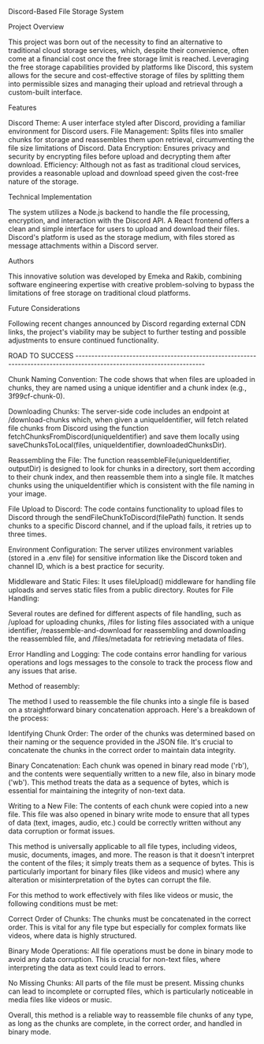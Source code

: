 Discord-Based File Storage System

Project Overview

This project was born out of the necessity to find an alternative to traditional cloud storage services, which, despite their convenience, often come at a financial cost once the free storage limit is reached. Leveraging the free storage capabilities provided by platforms like Discord, this system allows for the secure and cost-effective storage of files by splitting them into permissible sizes and managing their upload and retrieval through a custom-built interface.

Features

Discord Theme: A user interface styled after Discord, providing a familiar environment for Discord users.
File Management: Splits files into smaller chunks for storage and reassembles them upon retrieval, circumventing the file size limitations of Discord.
Data Encryption: Ensures privacy and security by encrypting files before upload and decrypting them after download.
Efficiency: Although not as fast as traditional cloud services, provides a reasonable upload and download speed given the cost-free nature of the storage.

Technical Implementation

The system utilizes a Node.js backend to handle the file processing, encryption, and interaction with the Discord API.
A React frontend offers a clean and simple interface for users to upload and download their files.
Discord's platform is used as the storage medium, with files stored as message attachments within a Discord server.

Authors

This innovative solution was developed by Emeka and Rakib, combining software engineering expertise with creative problem-solving to bypass the limitations of free storage on traditional cloud platforms.

Future Considerations

Following recent changes announced by Discord regarding external CDN links, the project's viability may be subject to further testing and possible adjustments to ensure continued functionality.


















ROAD TO SUCCESS -----------------------------------------------------------------------------------------------------------------------

Chunk Naming Convention:
The code shows that when files are uploaded in chunks, they are named using a unique identifier and a chunk index (e.g., 3f99cf-chunk-0).

Downloading Chunks:
The server-side code includes an endpoint at /download-chunks which, when given a uniqueIdentifier, will fetch related file chunks from Discord using the function fetchChunksFromDiscord(uniqueIdentifier) and save them locally using saveChunksToLocal(files, uniqueIdentifier, downloadedChunksDir).

Reassembling the File:
The function reassembleFile(uniqueIdentifier, outputDir) is designed to look for chunks in a directory, sort them according to their chunk index, and then reassemble them into a single file. It matches chunks using the uniqueIdentifier which is consistent with the file naming in your image.

File Upload to Discord:
The code contains functionality to upload files to Discord through the sendFileChunkToDiscord(filePath) function. It sends chunks to a specific Discord channel, and if the upload fails, it retries up to three times.

Environment Configuration:
The server utilizes environment variables (stored in a .env file) for sensitive information like the Discord token and channel ID, which is a best practice for security.

Middleware and Static Files:
It uses fileUpload() middleware for handling file uploads and serves static files from a public directory.
Routes for File Handling:

Several routes are defined for different aspects of file handling, such as /upload for uploading chunks, /files for listing files associated with a unique identifier, /reassemble-and-download for reassembling and downloading the reassembled file, and /files/metadata for retrieving metadata of files.

Error Handling and Logging:
The code contains error handling for various operations and logs messages to the console to track the process flow and any issues that arise.
































Method of reasembly:

The method I used to reassemble the file chunks into a single file is based on a straightforward binary concatenation approach. Here's a breakdown of the process:

Identifying Chunk Order: The order of the chunks was determined based on their naming or the sequence provided in the JSON file. It's crucial to concatenate the chunks in the correct order to maintain data integrity.

Binary Concatenation: Each chunk was opened in binary read mode ('rb'), and the contents were sequentially written to a new file, also in binary mode ('wb'). This method treats the data as a sequence of bytes, which is essential for maintaining the integrity of non-text data.

Writing to a New File: The contents of each chunk were copied into a new file. This file was also opened in binary write mode to ensure that all types of data (text, images, audio, etc.) could be correctly written without any data corruption or format issues.

This method is universally applicable to all file types, including videos, music, documents, images, and more. The reason is that it doesn't interpret the content of the files; it simply treats them as a sequence of bytes. This is particularly important for binary files (like videos and music) where any alteration or misinterpretation of the bytes can corrupt the file.

For this method to work effectively with files like videos or music, the following conditions must be met:

Correct Order of Chunks: The chunks must be concatenated in the correct order. This is vital for any file type but especially for complex formats like videos, where data is highly structured.

Binary Mode Operations: All file operations must be done in binary mode to avoid any data corruption. This is crucial for non-text files, where interpreting the data as text could lead to errors.

No Missing Chunks: All parts of the file must be present. Missing chunks can lead to incomplete or corrupted files, which is particularly noticeable in media files like videos or music.

Overall, this method is a reliable way to reassemble file chunks of any type, as long as the chunks are complete, in the correct order, and handled in binary mode.
